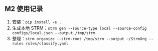 ## M2 使用记录
1. 安装：`pip install -e .`
2. 生成本地 STRM：`strm gen --source-type local --source-config configs/local.json --output /tmp/strm`
3. 整理：`strm organize --strm-root /tmp/strm --output ~/StrmOrg --rules rules/classify.yaml`
